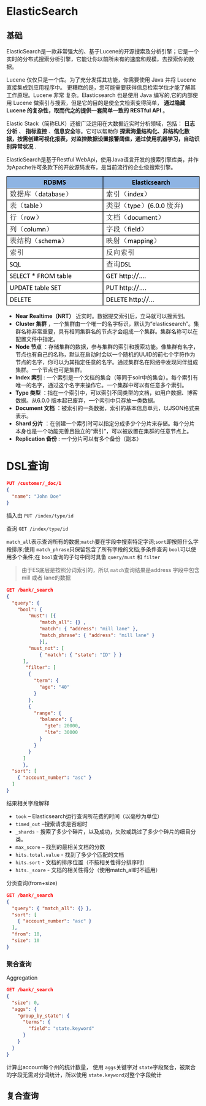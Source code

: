 
# ElasticSearch

## 基础

ElasticSearch是一款非常强大的、基于Lucene的开源搜索及分析引擎；它是一个实时的分布式搜索分析引擎，它能让你以前所未有的速度和规模，去探索你的数据。

Lucene 仅仅只是一个库。为了充分发挥其功能，你需要使用 Java 并将 Lucene 直接集成到应用程序中。 更糟糕的是，您可能需要获得信息检索学位才能了解其工作原理。Lucene 非常 复杂。Elasticsearch 也是使用 Java 编写的,它的内部使用 Lucene 做索引与搜索，但是它的目的是使全文检索变得简单， **通过隐藏 Lucene 的复杂性，取而代之的提供一套简单一致的 RESTful API** 。

Elastic Stack（简称ELK）还被广泛运用在大数据近实时分析领域，包括： **日志分析** 、 **指标监控** 、**信息安全**等。它可以帮助你 **探索海量结构化、非结构化数据，按需创建可视化报表，对监控数据设置报警阈值，通过使用机器学习，自动识别异常状况** .

ElasticSearch是基于Restful WebApi，使用Java语言开发的搜索引擎库类，并作为Apache许可条款下的开放源码发布，是当前流行的企业级搜索引擎。

![1735046301996](image/ElasticSearch/1735046301996.png)

* **Near Realtime（NRT）** 近实时。数据提交索引后，立马就可以搜索到。
* **Cluster 集群** ，一个集群由一个唯一的名字标识，默认为“elasticsearch”。集群名称非常重要，具有相同集群名的节点才会组成一个集群。集群名称可以在配置文件中指定。
* **Node 节点** ：存储集群的数据，参与集群的索引和搜索功能。像集群有名字，节点也有自己的名称，默认在启动时会以一个随机的UUID的前七个字符作为节点的名字，你可以为其指定任意的名字。通过集群名在网络中发现同伴组成集群。一个节点也可是集群。
* **Index 索引** : 一个索引是一个文档的集合（等同于solr中的集合）。每个索引有唯一的名字，通过这个名字来操作它。一个集群中可以有任意多个索引。
* **Type 类型** ：指在一个索引中，可以索引不同类型的文档，如用户数据、博客数据。从6.0.0 版本起已废弃，一个索引中只存放一类数据。
* **Document 文档** ：被索引的一条数据，索引的基本信息单元，以JSON格式来表示。
* **Shard 分片** ：在创建一个索引时可以指定分成多少个分片来存储。每个分片本身也是一个功能完善且独立的“索引”，可以被放置在集群的任意节点上。
* **Replication 备份** : 一个分片可以有多个备份（副本）

# DSL查询

```json
PUT /customer/_doc/1
{
  "name": "John Doe"
}
```

插入由 `PUT /index/type/id`

查询 `GET /index/type/id`

`match_all`表示查询所有的数据;`match`要在字段中搜索特定字词;`sort`即按照什么字段排序;使用 `match_phrase`只保留包含了所有字段的文档;多条件查询 `bool`可以使用多个条件;在 `bool`查询的子句中同时具备 `query/must` 和 `filter`

> 由于ES底层是按照分词索引的，所以 `match`查询结果是address 字段中包含 mill 或者 lane的数据

```json
GET /bank/_search
{
  "query": {
    "bool": {
        "must": [{ 
            "match_all": {} ,
            "match": { "address": "mill lane" },
            "match_phrase": { "address": "mill lane" } 
            }],
        "must_not": [
            { "match": { "state": "ID" } }
      ],
       "filter": [
        {
          "term": {
            "age": "40"
          }
        },
        {
          "range": {
            "balance": {
              "gte": 20000,
              "lte": 30000
            }
          }
        }
      ]
      },  
  "sort": [
    { "account_number": "asc" }
  ]
}
```

结果相关字段解释

* `took` – Elasticsearch运行查询所花费的时间（以毫秒为单位）
* `timed_out` –搜索请求是否超时
* `_shards` - 搜索了多少个碎片，以及成功，失败或跳过了多少个碎片的细目分类。
* `max_score` – 找到的最相关文档的分数
* `hits.total.value` - 找到了多少个匹配的文档
* `hits.sort` - 文档的排序位置（不按相关性得分排序时）
* `hits._score` - 文档的相关性得分（使用match_all时不适用）

分页查询(from+size)

```json
GET /bank/_search
{
  "query": { "match_all": {} },
  "sort": [
    { "account_number": "asc" }
  ],
  "from": 10,
  "size": 10
}
```

### 聚合查询

Aggregation

```json
GET /bank/_search
{
  "size": 0,
  "aggs": {
    "group_by_state": {
      "terms": {
        "field": "state.keyword"
      }
    }
  }
}
```

计算出account每个州的统计数量， 使用 `aggs`关键字对 `state`字段聚合，被聚合的字段无需对分词统计，所以使用 `state.keyword`对整个字段统计

## 复合查询
